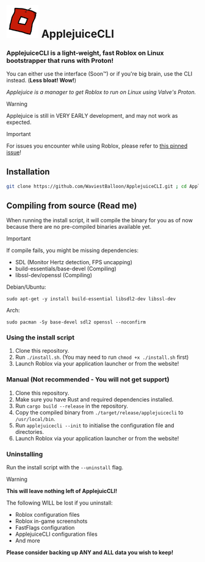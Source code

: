 # <img src="assets/crudejuice.png" width=85px> ApplejuiceCLI
### ApplejuiceCLI is a light-weight, fast Roblox on Linux bootstrapper that runs with Proton!

You can either use the interface (Soon™) or if you're big brain, use the CLI instead. (**Less bloat! Wow!**)

*Applejuice is a manager to get Roblox to run on Linux using Valve's Proton.*

> [!WARNING]
> Applejuice is still in VERY EARLY development, and may not work as expected.

> [!IMPORTANT]
> For issues you encounter while using Roblox, please refer to [this pinned issue](https://github.com/WaviestBalloon/ApplejuiceCLI/issues/1)!

## Installation

```bash
git clone https://github.com/WaviestBalloon/ApplejuiceCLI.git ; cd ApplejuiceCLI ; chmod +x ./install.sh ; bash ./install.sh
```

## Compiling from source (Read me)

When running the install script, it will compile the binary for you as of now because there are no pre-compiled binaries available yet.

> [!IMPORTANT]
> If compile fails, you might be missing dependencies: 
> - SDL (Monitor Hertz detection, FPS uncapping)
> - build-essentials/base-devel (Compiling)
> - libssl-dev/openssl (Compiling)
>
> Debian/Ubuntu: 
> ```
> sudo apt-get -y install build-essential libsdl2-dev libssl-dev
> ```
> Arch: 
> ```
> sudo pacman -Sy base-devel sdl2 openssl --noconfirm
> ```

### Using the install script

1. Clone this repository.
2. Run `./install.sh`. (You may need to run `chmod +x ./install.sh` first)
3. Launch Roblox via your application launcher or from the website!

### Manual (Not recommended - You will not get support)

1. Clone this repository.
2. Make sure you have Rust and required dependencies installed.
3. Run `cargo build --release` in the repository.
4. Copy the compiled binary from `./target/release/applejuicecli` to `/usr/local/bin`.
5. Run `applejuicecli --init` to initialise the configuration file and directories.
6. Launch Roblox via your application launcher or from the website!

### Uninstalling

Run the install script with the `--uninstall` flag.

> [!WARNING]
> **This will leave nothing left of ApplejuicCLI!**
> 
> The following WILL be lost if you uninstall:
> - Roblox configuration files
> - Roblox in-game screenshots
> - FastFlags configuration
> - ApplejuiceCLI configuration files
> - And more
> 
> **Please consider backing up ANY and ALL data you wish to keep!**
